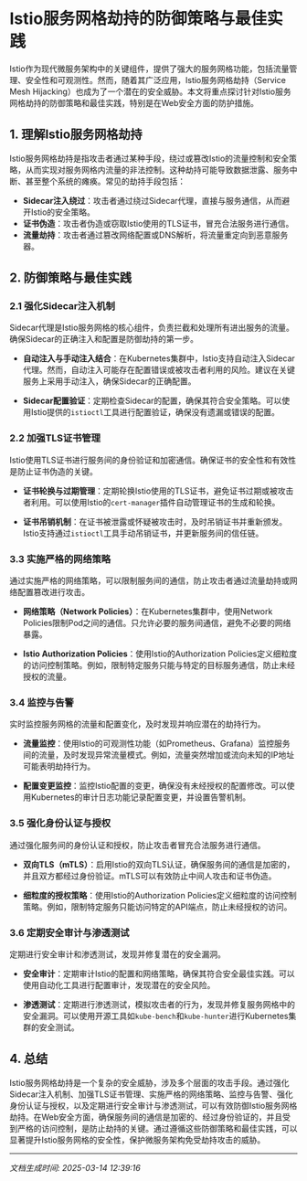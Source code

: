 # Istio服务网格劫持的防御策略与最佳实践

Istio作为现代微服务架构中的关键组件，提供了强大的服务网格功能，包括流量管理、安全性和可观测性。然而，随着其广泛应用，Istio服务网格劫持（Service Mesh Hijacking）也成为了一个潜在的安全威胁。本文将重点探讨针对Istio服务网格劫持的防御策略和最佳实践，特别是在Web安全方面的防护措施。

## 1. 理解Istio服务网格劫持

Istio服务网格劫持是指攻击者通过某种手段，绕过或篡改Istio的流量控制和安全策略，从而实现对服务网格内流量的非法控制。这种劫持可能导致数据泄露、服务中断、甚至整个系统的瘫痪。常见的劫持手段包括：

- **Sidecar注入绕过**：攻击者通过绕过Sidecar代理，直接与服务通信，从而避开Istio的安全策略。
- **证书伪造**：攻击者伪造或窃取Istio使用的TLS证书，冒充合法服务进行通信。
- **流量劫持**：攻击者通过篡改网络配置或DNS解析，将流量重定向到恶意服务器。

## 2. 防御策略与最佳实践

### 2.1 强化Sidecar注入机制

Sidecar代理是Istio服务网格的核心组件，负责拦截和处理所有进出服务的流量。确保Sidecar的正确注入和配置是防御劫持的第一步。

- **自动注入与手动注入结合**：在Kubernetes集群中，Istio支持自动注入Sidecar代理。然而，自动注入可能存在配置错误或被攻击者利用的风险。建议在关键服务上采用手动注入，确保Sidecar的正确配置。
  
- **Sidecar配置验证**：定期检查Sidecar的配置，确保其符合安全策略。可以使用Istio提供的`istioctl`工具进行配置验证，确保没有遗漏或错误的配置。

### 2.2 加强TLS证书管理

Istio使用TLS证书进行服务间的身份验证和加密通信。确保证书的安全性和有效性是防止证书伪造的关键。

- **证书轮换与过期管理**：定期轮换Istio使用的TLS证书，避免证书过期或被攻击者利用。可以使用Istio的`cert-manager`插件自动管理证书的生成和轮换。
  
- **证书吊销机制**：在证书被泄露或怀疑被攻击时，及时吊销证书并重新颁发。Istio支持通过`istioctl`工具手动吊销证书，并更新服务间的信任链。

### 3.3 实施严格的网络策略

通过实施严格的网络策略，可以限制服务间的通信，防止攻击者通过流量劫持或网络配置篡改进行攻击。

- **网络策略（Network Policies）**：在Kubernetes集群中，使用Network Policies限制Pod之间的通信。只允许必要的服务间通信，避免不必要的网络暴露。
  
- **Istio Authorization Policies**：使用Istio的Authorization Policies定义细粒度的访问控制策略。例如，限制特定服务只能与特定的目标服务通信，防止未经授权的流量。

### 3.4 监控与告警

实时监控服务网格的流量和配置变化，及时发现并响应潜在的劫持行为。

- **流量监控**：使用Istio的可观测性功能（如Prometheus、Grafana）监控服务间的流量，及时发现异常流量模式。例如，流量突然增加或流向未知的IP地址可能表明劫持行为。
  
- **配置变更监控**：监控Istio配置的变更，确保没有未经授权的配置修改。可以使用Kubernetes的审计日志功能记录配置变更，并设置告警机制。

### 3.5 强化身份认证与授权

通过强化服务间的身份认证和授权，防止攻击者冒充合法服务进行通信。

- **双向TLS（mTLS）**：启用Istio的双向TLS认证，确保服务间的通信是加密的，并且双方都经过身份验证。mTLS可以有效防止中间人攻击和证书伪造。
  
- **细粒度的授权策略**：使用Istio的Authorization Policies定义细粒度的访问控制策略。例如，限制特定服务只能访问特定的API端点，防止未经授权的访问。

### 3.6 定期安全审计与渗透测试

定期进行安全审计和渗透测试，发现并修复潜在的安全漏洞。

- **安全审计**：定期审计Istio的配置和网络策略，确保其符合安全最佳实践。可以使用自动化工具进行配置审计，发现潜在的安全风险。
  
- **渗透测试**：定期进行渗透测试，模拟攻击者的行为，发现并修复服务网格中的安全漏洞。可以使用开源工具如`kube-bench`和`kube-hunter`进行Kubernetes集群的安全测试。

## 4. 总结

Istio服务网格劫持是一个复杂的安全威胁，涉及多个层面的攻击手段。通过强化Sidecar注入机制、加强TLS证书管理、实施严格的网络策略、监控与告警、强化身份认证与授权，以及定期进行安全审计与渗透测试，可以有效防御Istio服务网格劫持。在Web安全方面，确保服务间的通信是加密的、经过身份验证的，并且受到严格的访问控制，是防止劫持的关键。通过遵循这些防御策略和最佳实践，可以显著提升Istio服务网格的安全性，保护微服务架构免受劫持攻击的威胁。

---

*文档生成时间: 2025-03-14 12:39:16*



